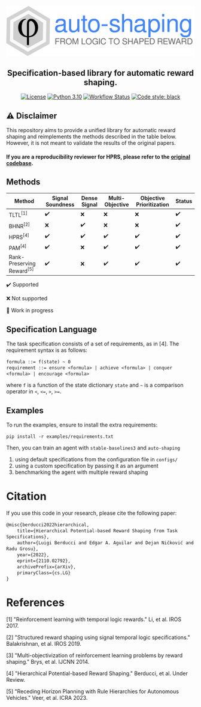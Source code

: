 [![Logo](docs/logo.svg)](https://github.com/luigiberducci/auto-shaping)

<h2 align="center">
Specification-based library for automatic reward shaping.
</h2>

<p align="center">
<a href="https://opensource.org/licenses/MIT"><img alt="License" src="https://img.shields.io/badge/License-MIT-yellow.svg"></a>
<a href="https://python.org"><img alt="Python 3.10" src="https://img.shields.io/badge/python-3.10-blue.svg"></a>
<a href="https://github.com/luigiberducci/auto-shaping/actions/workflows/tests-on-pr.yml/badge.svg"><img alt="Workflow Status" src="https://github.com/luigiberducci/auto-shaping/actions/workflows/tests-on-pr.yml/badge.svg"></a>
<a href="https://github.com/psf/black"><img alt="Code style: black" src="https://img.shields.io/badge/code%20style-black-000000.svg"></a>
</p>

## :warning: Disclaimer
This repository aims to provide a unified library for automatic reward shaping
and reimplements the methods described in the table below.
However, it is not meant to validate the results of the original papers. 

#### If you are a reproducibility reviewer for HPRS, please refer to the [original codebase](https://github.com/edalexAguilar/reward_shaping).


## Methods

| Method                               | Signal Soundness   | Dense Signal       | Multi-Objective    | Objective Prioritization | Status               |
|--------------------------------------|--------------------|--------------------|--------------------|--------------------------|----------------------|
| TLTL<sup>[1]</sup>                   | :heavy_check_mark: | :x:                | :x:                | :x:                      | :heavy_check_mark:   |
| BHNR<sup>[2]</sup>                   | :x:                | :heavy_check_mark: | :x:                | :x:                      | :heavy_check_mark:   |
| HPRS<sup>[4]</sup>                   | :heavy_check_mark: | :heavy_check_mark: | :heavy_check_mark: | :heavy_check_mark:       | :heavy_check_mark:   |
| PAM<sup>[4]</sup>                    | :heavy_check_mark: | :x:                | :heavy_check_mark: | :heavy_check_mark:       | :heavy_check_mark:   |
| Rank-Preserving Reward<sup>[5]</sup> | :heavy_check_mark: | :x:                | :heavy_check_mark: | :heavy_check_mark:       | :heavy_check_mark:   |

:heavy_check_mark: Supported

:x: Not supported

:construction_worker: Work in progress


## Specification Language

The task specification consists of a set of requirements, as in [4]. The requirement syntax is as follows:

```
formula ::= f(state) ~ 0
requirement ::= ensure <formula> | achieve <formula> | conquer <formula> | encourage <formula>
```

where `f` is a function of the state dictionary `state`
and `~` is a comparison operator in `<`, `<=`, `>`, `>=`.

## Examples

To run the examples, ensure to install the extra requirements:

```
pip install -r examples/requirements.txt
```

Then, you can train an agent with `stable-baselines3` and `auto-shaping`

1. using default specifications from the configuration file in `configs/`
2. using a custom specification by passing it as an argument
3. benchmarking the agent with multiple reward shaping

# Citation

If you use this code in your research, please cite the following paper:

```
@misc{berducci2022hierarchical,
    title={Hierarchical Potential-based Reward Shaping from Task Specifications}, 
    author={Luigi Berducci and Edgar A. Aguilar and Dejan Ničković and Radu Grosu},
    year={2022},
    eprint={2110.02792},
    archivePrefix={arXiv},
    primaryClass={cs.LG}
}
```

# References

[1] "Reinforcement learning with temporal logic rewards." Li, et al. IROS 2017.

[2] "Structured reward shaping using signal temporal logic specifications." Balakrishnan, et al. IROS 2019.

[3] "Multi-objectivization of reinforcement learning problems by reward shaping." Brys, et al. IJCNN 2014.

[4] "Hierarchical Potential-based Reward Shaping." Berducci, et al. Under Review.

[5] "Receding Horizon Planning with Rule Hierarchies for Autonomous Vehicles." Veer, et al. ICRA 2023.
